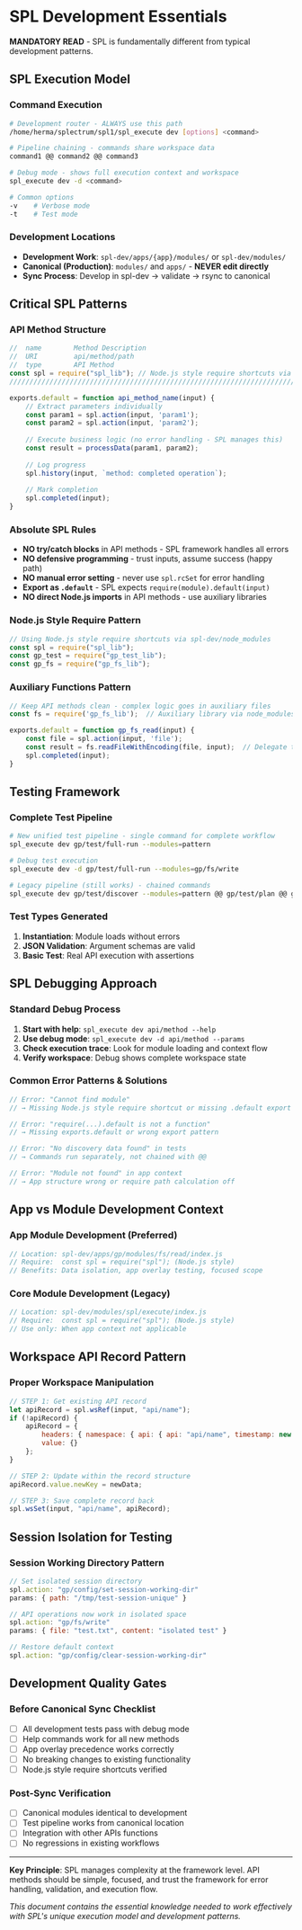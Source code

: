 # SPL Development Essentials

**MANDATORY READ** - SPL is fundamentally different from typical development patterns.

## SPL Execution Model

### Command Execution
```bash
# Development router - ALWAYS use this path
/home/herma/splectrum/spl1/spl_execute dev [options] <command>

# Pipeline chaining - commands share workspace data
command1 @@ command2 @@ command3

# Debug mode - shows full execution context and workspace
spl_execute dev -d <command>

# Common options
-v    # Verbose mode
-t    # Test mode
```

### Development Locations
- **Development Work**: `spl-dev/apps/{app}/modules/` or `spl-dev/modules/`
- **Canonical (Production)**: `modules/` and `apps/` - **NEVER edit directly**
- **Sync Process**: Develop in spl-dev → validate → rsync to canonical

## Critical SPL Patterns

### API Method Structure
```javascript
//  name        Method Description
//  URI         api/method/path
//  type        API Method
const spl = require("spl_lib"); // Node.js style require shortcuts via node_modules
///////////////////////////////////////////////////////////////////////////////

exports.default = function api_method_name(input) {
    // Extract parameters individually
    const param1 = spl.action(input, 'param1');
    const param2 = spl.action(input, 'param2');
    
    // Execute business logic (no error handling - SPL manages this)
    const result = processData(param1, param2);
    
    // Log progress
    spl.history(input, `method: completed operation`);
    
    // Mark completion
    spl.completed(input);
}
```

### Absolute SPL Rules
- **NO try/catch blocks** in API methods - SPL framework handles all errors
- **NO defensive programming** - trust inputs, assume success (happy path)
- **NO manual error setting** - never use `spl.rcSet` for error handling
- **Export as `.default`** - SPL expects `require(module).default(input)`
- **NO direct Node.js imports** in API methods - use auxiliary libraries

### Node.js Style Require Pattern
```javascript
// Using Node.js style require shortcuts via spl-dev/node_modules
const spl = require("spl_lib");
const gp_test = require("gp_test_lib");
const gp_fs = require("gp_fs_lib");
```

### Auxiliary Functions Pattern
```javascript
// Keep API methods clean - complex logic goes in auxiliary files
const fs = require('gp_fs_lib');  // Auxiliary library via node_modules

exports.default = function gp_fs_read(input) {
    const file = spl.action(input, 'file');
    const result = fs.readFileWithEncoding(file, input);  // Delegate to lib
    spl.completed(input);
}
```

## Testing Framework

### Complete Test Pipeline
```bash
# New unified test pipeline - single command for complete workflow
spl_execute dev gp/test/full-run --modules=pattern

# Debug test execution
spl_execute dev -d gp/test/full-run --modules=gp/fs/write

# Legacy pipeline (still works) - chained commands
spl_execute dev gp/test/discover --modules=pattern @@ gp/test/plan @@ gp/test/run @@ gp/test/report
```

### Test Types Generated
1. **Instantiation**: Module loads without errors
2. **JSON Validation**: Argument schemas are valid
3. **Basic Test**: Real API execution with assertions

## SPL Debugging Approach

### Standard Debug Process
1. **Start with help**: `spl_execute dev api/method --help`
2. **Use debug mode**: `spl_execute dev -d api/method --params`
3. **Check execution trace**: Look for module loading and context flow
4. **Verify workspace**: Debug shows complete workspace state

### Common Error Patterns & Solutions
```javascript
// Error: "Cannot find module" 
// → Missing Node.js style require shortcut or missing .default export

// Error: "require(...).default is not a function"
// → Missing exports.default or wrong export pattern

// Error: "No discovery data found" in tests
// → Commands run separately, not chained with @@

// Error: "Module not found" in app context
// → App structure wrong or require path calculation off
```

## App vs Module Development Context

### App Module Development (Preferred)
```javascript
// Location: spl-dev/apps/gp/modules/fs/read/index.js
// Require:  const spl = require("spl"); (Node.js style)
// Benefits: Data isolation, app overlay testing, focused scope
```

### Core Module Development (Legacy)
```javascript
// Location: spl-dev/modules/spl/execute/index.js  
// Require:  const spl = require("spl"); (Node.js style)
// Use only: When app context not applicable
```

## Workspace API Record Pattern

### Proper Workspace Manipulation
```javascript
// STEP 1: Get existing API record
let apiRecord = spl.wsRef(input, "api/name");
if (!apiRecord) {
    apiRecord = {
        headers: { namespace: { api: { api: "api/name", timestamp: new Date().toISOString() } } },
        value: {}
    };
}

// STEP 2: Update within the record structure
apiRecord.value.newKey = newData;

// STEP 3: Save complete record back
spl.wsSet(input, "api/name", apiRecord);
```

## Session Isolation for Testing

### Session Working Directory Pattern
```javascript
// Set isolated session directory
spl.action: "gp/config/set-session-working-dir"
params: { path: "/tmp/test-session-unique" }

// API operations now work in isolated space
spl.action: "gp/fs/write"  
params: { file: "test.txt", content: "isolated test" }

// Restore default context
spl.action: "gp/config/clear-session-working-dir"
```

## Development Quality Gates

### Before Canonical Sync Checklist
- [ ] All development tests pass with debug mode
- [ ] Help commands work for all new methods
- [ ] App overlay precedence works correctly  
- [ ] No breaking changes to existing functionality
- [ ] Node.js style require shortcuts verified

### Post-Sync Verification
- [ ] Canonical modules identical to development
- [ ] Test pipeline works from canonical location
- [ ] Integration with other APIs functions
- [ ] No regressions in existing workflows

---

**Key Principle**: SPL manages complexity at the framework level. API methods should be simple, focused, and trust the framework for error handling, validation, and execution flow.

*This document contains the essential knowledge needed to work effectively with SPL's unique execution model and development patterns.*
